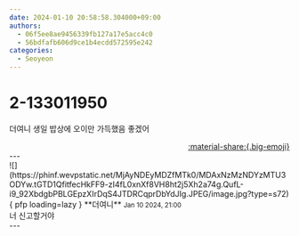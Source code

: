 ```yaml
---
date: 2024-01-10 20:58:58.304000+09:00
authors:
  - 06f5ee8ae9456339fb127a17e5acc4c0
  - 56bdfafb606d9ce1b4ecdd572595e242
categories:
  - Seoyeon
---
```


# 2-133011950

<div class="post-container" markdown="1">
<div class="content-container md-sidebar__scrollwrap" markdown="1">

더여니 생일 밥상에 오이만 가득했음 좋겠어

</div>
</div>

<div style="text-align: right;" markdown="1">
<a href="https://weverse.io/fromis9/fanpost/2-133011950" style="text-align: right;">:material-share:{.big-emoji}</a>
</div>
---

<div class="comments-container md-sidebar__scrollwrap" markdown="1">
<div class="comment" markdown="1">
<div class='id-container' markdown="1">
![](https://phinf.wevpstatic.net/MjAyNDEyMDZfMTk0/MDAxNzMzNDYzMTU3ODYw.tGTD1QfitfecHkFF9-zI4fL0xnXf8VH8ht2j5Xh2a74g.QufL-i9_92XbdgbPBLGEpzXIrDqS4JTDRCqprDbYdJIg.JPEG/image.jpg?type=s72){ pfp loading=lazy }
**<span class="artist">더여니</span>** <small>Jan 10 2024, 21:00</small><br>
</div>
<div class='comment-body' markdown="1">
너 신고할거야
</div>
</div>
</div>
---
